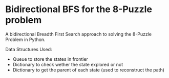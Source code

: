 # Bidirectional BFS for the 8-Puzzle problem
A bidirectional Breadth First Search approach to solving the 8-Puzzle Problem in Python.

Data Structures Used:
* Queue to store the states in frontier
* Dictionary to check wether the state explored or not
* Dictionary to get the parent of each state (used to reconstruct the path)
